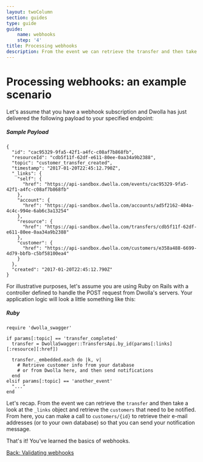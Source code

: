 ```yaml
---
layout: twoColumn
section: guides
type: guide
guide:
    name: webhooks
    step: '4'
title: Processing webhooks
description: From the event we can retrieve the transfer and then take a look at the links object and retrieve the customers that need to be notified.
---
```


# Processing webhooks: an example scenario

Let's assume that you have a webhook subscription and Dwolla has just delivered the following payload to your specified endpoint:

##### Sample Payload

```jsonnoselect
{
  "id": "cac95329-9fa5-42f1-a4fc-c08af7b868fb",
  "resourceId": "cdb5f11f-62df-e611-80ee-0aa34a9b2388",
  "topic": "customer_transfer_created",
  "timestamp": "2017-01-20T22:45:12.790Z",
  "_links": {
    "self": {
      "href": "https://api-sandbox.dwolla.com/events/cac95329-9fa5-42f1-a4fc-c08af7b868fb"
    },
    "account": {
      "href": "https://api-sandbox.dwolla.com/accounts/ad5f2162-404a-4c4c-994e-6ab6c3a13254"
    },
    "resource": {
      "href": "https://api-sandbox.dwolla.com/transfers/cdb5f11f-62df-e611-80ee-0aa34a9b2388"
    },
    "customer": {
      "href": "https://api-sandbox.dwolla.com/customers/e358a488-6699-4d79-bbfb-c5bf58100ea4"
    }
  },
  "created": "2017-01-20T22:45:12.790Z"
}
```

For illustrative purposes, let's assume you are using Ruby on Rails with a controller defined to handle the POST request from Dwolla's servers. Your application logic will look a little something like this:

##### Ruby

```rubynoselect
require 'dwolla_swagger'

if params[:topic] == 'transfer_completed'
  transfer = DwollaSwagger::TransfersApi.by_id(params[:links][:resource][:href])

  transfer._embedded.each do |k, v|
    # Retrieve customer info from your database
    # or from Dwolla here, and then send notifications
  end
elsif params[:topic] == 'another_event'
  "..."
end
```

Let's recap. From the event we can retrieve the `transfer` and then take a look at the `_links` object and retrieve the `customers` that need to be notified. From here, you can make a call to `customers/{id}` to retrieve their e-mail addresses (or to your own database) so that you can send your notification message.

That's it! You’ve learned the basics of webhooks.

<nav class="pager-nav">
    <a href="./validating-webhooks.html">Back: Validating webhooks</a>
    <a href="" style="display:none;"></a>
</nav>
